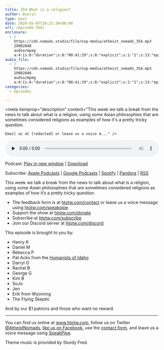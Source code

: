 ```yaml
---
title: 354 What is a religion?
author: Dustin
type: post
date: 2020-05-07T20:21:38+00:00
url: /episode-354/
enclosure:
  - |
    https://cdn.nomads.studio/file/nsp-media/atheist_nomads_354.mp3
    29902848
    audio/mpeg
    a:4:{s:8:"duration";s:8:"00:41:29";s:8:"explicit";s:1:"1";s:13:"episode_title";s:19:"What is a religion?";s:10:"episode_no";s:3:"354";}
audio_file:
  - |
    https://cdn.nomads.studio/file/nsp-media/atheist_nomads_354.mp3
    29902848
    audio/mpeg
    a:4:{s:8:"duration";s:8:"00:41:29";s:8:"explicit";s:1:"1";s:13:"episode_title";s:19:"What is a religion?";s:10:"episode_no";s:3:"354";}
categories:
  - Episodes

---
```

<div itemscope itemtype="http://schema.org/AudioObject">
  <meta itemprop="name" content="354 What is a religion?" />
  
  <meta itemprop="uploadDate" content="2020-05-07T14:21:38-06:00" />
  
  <meta itemprop="encodingFormat" content="audio/mpeg" />
  
  <meta itemprop="duration" content="PT41M29S" />
  
  <meta itemprop="description" content="This week we talk a break from the news to talk about what is a religion, using some Asian philosophies that are sometimes considered religions as examples of how it's a pretty tricky question.



 	Email us at [redacted] or leave us a voice m..." />
  
  <meta itemprop="contentUrl" content="https://dts.podtrac.com/redirect.mp3/cdn.nomads.studio/file/nsp-media/atheist_nomads_354.mp3" />
  
  <meta itemprop="contentSize" content="28.5" />
  </p> 
  
  <div class="powerpress_player" id="powerpress_player_8617">
    <audio class="wp-audio-shortcode" id="audio-4341-361" preload="none" style="width: 100%;" controls="controls"><source type="audio/mpeg" src="https://dts.podtrac.com/redirect.mp3/cdn.nomads.studio/file/nsp-media/atheist_nomads_354.mp3?_=361" /><a href="https://dts.podtrac.com/redirect.mp3/cdn.nomads.studio/file/nsp-media/atheist_nomads_354.mp3">https://dts.podtrac.com/redirect.mp3/cdn.nomads.studio/file/nsp-media/atheist_nomads_354.mp3</a></audio>
  </div>
</div>

<p class="powerpress_links powerpress_links_mp3">
  Podcast: <a href="https://dts.podtrac.com/redirect.mp3/cdn.nomads.studio/file/nsp-media/atheist_nomads_354.mp3" class="powerpress_link_pinw" target="_blank" title="Play in new window" onclick="return powerpress_pinw('https://htotw.com/?powerpress_pinw=4341-podcast');" rel="nofollow">Play in new window</a> | <a href="https://dts.podtrac.com/redirect.mp3/cdn.nomads.studio/file/nsp-media/atheist_nomads_354.mp3" class="powerpress_link_d" title="Download" rel="nofollow" download="atheist_nomads_354.mp3">Download</a>
</p>

<p class="powerpress_links powerpress_subscribe_links">
  Subscribe: <a href="https://podcasts.apple.com/us/podcast/humanists-take-on-the-world/id530050098?mt=2&ls=1" class="powerpress_link_subscribe powerpress_link_subscribe_itunes" target="_blank" title="Subscribe on Apple Podcasts" rel="nofollow">Apple Podcasts</a> | <a href="https://www.google.com/podcasts?feed=aHR0cDovL2F0aGVpc3Rub21hZHMubGlic3luLmNvbS9yc3M%3D" class="powerpress_link_subscribe powerpress_link_subscribe_googleplay" target="_blank" title="Subscribe on Google Podcasts" rel="nofollow">Google Podcasts</a> | <a href="https://open.spotify.com/show/3LzK2xZGike6Tc1GEMtMbr?si=LieN9SNuTpq96smuaUsH8A" class="powerpress_link_subscribe powerpress_link_subscribe_spotify" target="_blank" title="Subscribe on Spotify" rel="nofollow">Spotify</a> | <a href="https://www.pandora.com/podcast/atheist-nomads/PC:10122?corr=62071012&part=ug" class="powerpress_link_subscribe powerpress_link_subscribe_pandora" target="_blank" title="Subscribe on Pandora" rel="nofollow">Pandora</a> | <a href="https://htotw.com/feed/podcast/" class="powerpress_link_subscribe powerpress_link_subscribe_rss" target="_blank" title="Subscribe via RSS" rel="nofollow">RSS</a>
</p>

This week we talk a break from the news to talk about what is a religion, using some Asian philosophies that are sometimes considered religions as examples of how it&#8217;s a pretty tricky question.

<!--more-->

  * The feedback form is at [htotw.com/contact](https://htotw.com/contact) or leave us a voice message using <a href="https://htotw.com/speakpipe" target="_blank" rel="noopener noreferrer">htotw.com/speakpipe</a>
  * Support the show at <a href="https://htotw.com/donate" target="_blank" rel="payment noopener noreferrer">htotw.com/donate</a>
  * Subscribe at <a href="https://htotw.com/subscribe" target="_blank" rel="noopener noreferrer">htotw.com/subscribe</a>
  * Join our Discord server at <a href="https://htotw.com/discord" target="_blank" rel="noopener noreferrer">htotw.com/discord</a>

This episode is brought to you by:

  * Henry K
  * Daniel M
  * Rebecca P
  * Pat Acks from the <a href="https://www.humanistsofidaho.org" target="_blank" rel="noopener noreferrer">Humanists of Idaho</a>
  * Darryl G
  * Rachel B
  * George G
  * Kim B
  * SoJo
  * Jen
  * Erik from Wyoming
  * The Flying Skeptic

And by our $1 patrons and those who want no reward.

<hr width="500" />

You can find us online at <a href="https://www.htotw.com/" target="_blank" rel="noopener noreferrer">www.htotw.com</a>, follow us on Twitter <a href="https://twitter.com/AtheistNomads" target="_blank" rel="noopener noreferrer">@AtheistNomads</a>, <a href="https://htotw.com/facebook" target="_blank" rel="noopener noreferrer">like us on Facebook</a>, use the [contact form](https://htotw.com/contact), and leave us a voice message using <a href="https://htotw.com/speakpipe" target="_blank" rel="noopener noreferrer">SpeakPipe</a>.

Theme music is provided by Sturdy Fred.